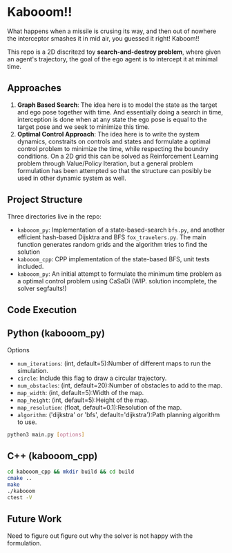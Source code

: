 # Kabooom!!

What happens when a missile is crusing its way, and then out of nowhere the interceptor smashes it in mid air, you guessed it right! Kaboom!! 

This repo is a 2D discritezd toy **search-and-destroy problem**, where given an agent's trajectory, the goal of the ego agent is to intercept it at minimal time. 


## Approaches

1. **Graph Based Search**: The idea here is to model the state as the target and ego pose together with time. And essentially doing a search in time, interception is done when at any state the ego pose is equal to the target pose and we seek to minimize this time.
2. **Optimal Control Approach**: The idea here is to write the system dynamics, constraits on controls and states and formulate a optimal control problem to minimize the time, while respecting the boundry conditions. On a 2D grid this can be solved as Reinforcement Learning problem through Value/Policy Iteration, but a general problem formulation has been attempted so that the structure can posibly be used in other dynamic system as well. 

## Project Structure

Three directories live in the repo:

- `kabooom_py`: Implementation of a state-based-search `bfs.py`, and another efficient hash-based Dijsktra and BFS `fox_travelers.py`. The main function generates random grids and the algorithm tries to find the solution
- `kabooom_cpp`: CPP implementation of the state-based BFS, unit tests included.
- `kabooom_py`: An initial attempt to formulate the minimum time problem as a optimal control problem using CaSaDi (WIP. solution incomplete, the solver segfaults!)


## Code Execution

## Python (kabooom_py)

Options

- `num_iterations`: (int, default=5):Number of different maps to run the simulation.
- `circle`: Include this flag to draw a circular trajectory.
- `num_obstacles`: (int, default=20):Number of obstacles to add to the map.
- `map_width`: (int, default=5):Width of the map.
- `map_height`: (int, default=5):Height of the map.
- `map_resolution`: (float, default=0.1):Resolution of the map.
- `algorithm`: ('dijkstra' or 'bfs', default='dijkstra'):Path planning algorithm to use.

```bash
python3 main.py [options]
```

## C++ (kabooom_cpp)
```bash
cd kabooom_cpp && mkdir build && cd build
cmake ..
make
./kabooom
ctest -V
```

## Future Work

Need to figure out figure out why the solver is not happy with the formulation.

